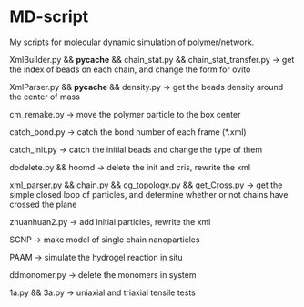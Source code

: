 # MD-script
My scripts for molecular dynamic simulation of polymer/network.

XmlBuilder.py && __pycache__ && chain_stat.py && chain_stat_transfer.py -> 
    get the index of beads on each chain, and change the form for ovito

XmlParser.py && __pycache__ && density.py -> get the beads density around the center of mass

cm_remake.py -> move the polymer particle to the box center  

catch_bond.py -> catch the bond number of each frame (*.xml)

catch_init.py -> catch the initial beads and change the type of them

dodelete.py && hoomd -> delete the init and cris, rewrite the xml

xml_parser.py && chain.py && cg_topology.py && get_Cross.py -> get the simple closed loop of particles, and determine whether or not chains have crossed the plane

zhuanhuan2.py -> add initial particles, rewrite the xml

SCNP -> make model of single chain nanoparticles

PAAM -> simulate the hydrogel reaction in situ

ddmonomer.py -> delete the monomers in system

1a.py && 3a.py -> uniaxial and triaxial tensile tests
